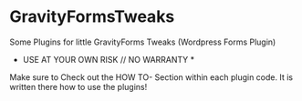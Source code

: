 # GravityFormsTweaks
Some Plugins for little GravityForms Tweaks (Wordpress Forms Plugin)

 * USE AT YOUR OWN RISK // NO WARRANTY *

Make sure to Check out the HOW TO- Section within each plugin code. It is written there how to use the plugins!

